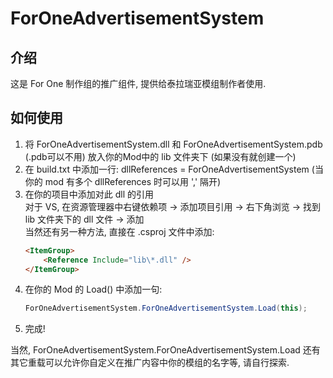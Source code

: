 # ForOneAdvertisementSystem
 
## 介绍
 这是 For One 制作组的推广组件, 提供给泰拉瑞亚模组制作者使用.

## 如何使用

1. 将 ForOneAdvertisementSystem.dll 和 ForOneAdvertisementSystem.pdb (.pdb可以不用) 放入你的Mod中的 lib 文件夹下 (如果没有就创建一个)
2. 在 build.txt 中添加一行: dllReferences = ForOneAdvertisementSystem  (当你的 mod 有多个 dllReferences 时可以用 ',' 隔开)
3. 在你的项目中添加对此 dll 的引用<br/>
	对于 VS, 在资源管理器中右键依赖项 -> 添加项目引用 -> 右下角浏览 -> 找到 lib 文件夹下的 dll 文件 -> 添加<br/>
	当然还有另一种方法, 直接在 .csproj 文件中添加:
	```HTML
	<ItemGroup>
		<Reference Include="lib\*.dll" />
	</ItemGroup>
	```
4. 在你的 Mod 的 Load() 中添加一句:<br />
	```C#
	ForOneAdvertisementSystem.ForOneAdvertisementSystem.Load(this);
	```
5. 完成!

 当然, ForOneAdvertisementSystem.ForOneAdvertisementSystem.Load 还有其它重载可以允许你自定义在推广内容中你的模组的名字等, 请自行探索.
